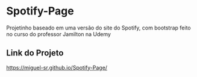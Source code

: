 # Spotify-Page
Projetinho baseado em uma versão do site do Spotify, com bootstrap feito no curso do professor Jamilton na Udemy

## Link do Projeto
https://miguel-sr.github.io/Spotify-Page/

